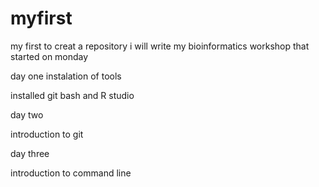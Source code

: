 # myfirst
my first to creat a repository
i will write my bioinformatics workshop that started on monday

day one
instalation of tools

installed git bash and R studio

day two

introduction to git

day three

introduction to command line

